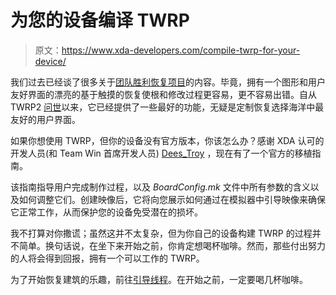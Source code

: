 # 为您的设备编译 TWRP

> 原文：<https://www.xda-developers.com/compile-twrp-for-your-device/>

我们过去已经谈了很多关于[团队胜利恢复项目](http://www.xda-developers.com/tag/twrp/)的内容。毕竟，拥有一个图形和用户友好界面的漂亮的基于触摸的恢复使根和修改过程更容易，更不容易出错。自从 TWRP2 [问世](http://www.xda-developers.com/android/team-win-recovery-project-updated-to-2-1/)以来，它已经提供了一些最好的功能，无疑是定制恢复选择海洋中最友好的用户界面。

如果你想使用 TWRP，但你的设备没有官方版本，你该怎么办？感谢 XDA 认可的开发人员(和 Team Win 首席开发人员) [Dees_Troy](http://forum.xda-developers.com/member.php?u=912474) ，现在有了一个官方的移植指南。

该指南指导用户完成制作过程，以及 *BoardConfig.mk* 文件中所有参数的含义以及如何调整它们。创建映像后，它将向您展示如何通过在模拟器中引导映像来确保它正常工作，从而保护您的设备免受潜在的损坏。

我不打算对你撒谎；虽然这并不太复杂，但为你自己的设备构建 TWRP 的过程并不简单。换句话说，在坐下来开始之前，你肯定想喝杯咖啡。然而，那些付出努力的人将会得到回报，拥有一个可以工作的 TWRP。

为了开始恢复建筑的乐趣，前往[引导线程](http://forum.xda-developers.com/showthread.php?t=1943625)。在开始之前，一定要喝几杯咖啡。